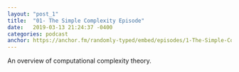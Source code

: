 ```yaml
---
layout: "post_1"
title:  "01- The Simple Complexity Episode"
date:   2019-03-13 21:24:37 -0400
categories: podcast
anchor: https://anchor.fm/randomly-typed/embed/episodes/1-The-Simple-Complexity-Episode-e3f0om/a-abn86n
---
```

An overview of computational complexity theory.
